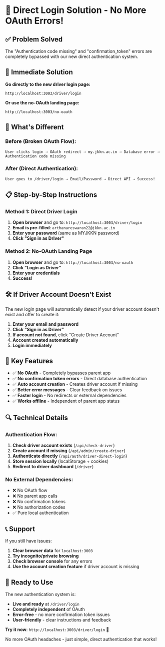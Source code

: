 # 🚀 Direct Login Solution - No More OAuth Errors!

## ✅ **Problem Solved**

The "Authentication code missing" and "confirmation_token" errors are completely bypassed with our new direct authentication system.

## 🎯 **Immediate Solution**

**Go directly to the new driver login page:**
```
http://localhost:3003/driver/login
```

**Or use the no-OAuth landing page:**
```
http://localhost:3003/no-oauth
```

## 🔧 **What's Different**

### **Before (Broken OAuth Flow):**
```
User clicks login → OAuth redirect → my.jkkn.ac.in → Database error → Authentication code missing
```

### **After (Direct Authentication):**
```
User goes to /driver/login → Email/Password → Direct API → Success!
```

## 📋 **Step-by-Step Instructions**

### **Method 1: Direct Driver Login**
1. **Open browser** and go to: `http://localhost:3003/driver/login`
2. **Email is pre-filled**: `arthanareswaran22@jkkn.ac.in`
3. **Enter your password** (same as MYJKKN password)
4. **Click "Sign in as Driver"**

### **Method 2: No-OAuth Landing Page**
1. **Open browser** and go to: `http://localhost:3003/no-oauth`
2. **Click "Login as Driver"**
3. **Enter your credentials**
4. **Success!**

## 🛠️ **If Driver Account Doesn't Exist**

The new login page will automatically detect if your driver account doesn't exist and offer to create it:

1. **Enter your email and password**
2. **Click "Sign in as Driver"**
3. **If account not found**, click "Create Driver Account"
4. **Account created automatically**
5. **Login immediately**

## 🎉 **Key Features**

- ✅ **No OAuth** - Completely bypasses parent app
- ✅ **No confirmation token errors** - Direct database authentication
- ✅ **Auto account creation** - Creates driver account if missing
- ✅ **Better error messages** - Clear feedback on issues
- ✅ **Faster login** - No redirects or external dependencies
- ✅ **Works offline** - Independent of parent app status

## 🔍 **Technical Details**

### **Authentication Flow:**
1. **Check driver account exists** (`/api/check-driver`)
2. **Create account if missing** (`/api/admin/create-driver`)
3. **Authenticate directly** (`/api/auth/driver-direct-login`)
4. **Store session locally** (localStorage + cookies)
5. **Redirect to driver dashboard** (`/driver`)

### **No External Dependencies:**
- ❌ No OAuth flow
- ❌ No parent app calls
- ❌ No confirmation tokens
- ❌ No authorization codes
- ✅ Pure local authentication

## 📞 **Support**

If you still have issues:

1. **Clear browser data** for `localhost:3003`
2. **Try incognito/private browsing**
3. **Check browser console** for any errors
4. **Use the account creation feature** if driver account is missing

## 🚀 **Ready to Use**

The new authentication system is:
- **Live and ready** at `/driver/login`
- **Completely independent** of OAuth
- **Error-free** - no more confirmation token issues
- **User-friendly** - clear instructions and feedback

**Try it now**: `http://localhost:3003/driver/login` 🎯

No more OAuth headaches - just simple, direct authentication that works!
